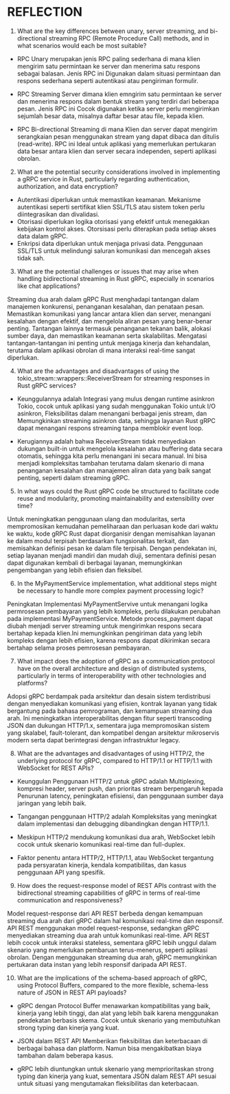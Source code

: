 # REFLECTION

1. What are the key differences between unary, server streaming, and bi-directional streaming RPC (Remote Procedure Call) methods, and in what scenarios would each be most suitable?

- RPC Unary merupakan jenis RPC paling sederhana di mana klien mengirim satu permintaan ke server dan menerima satu respons sebagai balasan. Jenis RPC ini Digunakan dalam situasi permintaan dan respons sederhana seperti autentikasi atau pengiriman formulir.


- RPC Streaming Server dimana klien emngirim satu permintaan  ke server dan menerima respons dalam bentuk stream yang terdiri dari beberapa pesan. Jenis RPC ini Cocok digunakan ketika server perlu mengirimkan sejumlah besar data, misalnya daftar besar atau file, kepada klien.

- RPC Bi-directional Streaming di mana Klien dan server dapat mengirim serangkaian pesan menggunakan stream yang dapat dibaca dan ditulis (read-write). RPC ini Ideal untuk aplikasi yang memerlukan pertukaran data besar antara klien dan server secara independen, seperti aplikasi obrolan.


2. What are the potential security considerations involved in implementing a gRPC service in Rust, particularly regarding authentication, authorization, and data encryption?

- Autentikasi diperlukan untuk memastikan keamanan. Mekanisme autentikasi seperti sertifikat klien SSL/TLS atau sistem token perlu diintegrasikan dan divalidasi.
-  Otorisasi diperlukan logika otorisasi yang efektif untuk menegakkan kebijakan kontrol akses. Otorsisasi perlu diterapkan pada setiap akses data dalam gRPC. 
- Enkripsi data diperlukan untuk menjaga privasi data. Penggunaan SSL/TLS untuk melindungi saluran komunikasi dan mencegah akses tidak sah.


3. What are the potential challenges or issues that may arise when handling bidirectional streaming in Rust gRPC, especially in scenarios like chat applications?

Streaming dua arah dalam gRPC Rust menghadapi tantangan dalam manajemen konkurensi, penanganan kesalahan, dan penataan pesan. Memastikan komunikasi yang lancar antara klien dan server, menangani kesalahan dengan efektif, dan mengelola aliran pesan yang benar-benar penting. Tantangan lainnya termasuk penanganan tekanan balik, alokasi sumber daya, dan memastikan keamanan serta skalabilitas. Mengatasi tantangan-tantangan ini penting untuk menjaga kinerja dan kehandalan, terutama dalam aplikasi obrolan di mana interaksi real-time sangat diperlukan.


4. What are the advantages and disadvantages of using the tokio_stream::wrappers::ReceiverStream for streaming responses in Rust gRPC services?

- Keunggulannya adalah Integrasi yang mulus dengan runtime asinkron Tokio, cocok untuk aplikasi yang sudah menggunakan Tokio untuk I/O asinkron, Fleksibilitas dalam menangani berbagai jenis stream, dan Memungkinkan streaming asinkron data, sehingga layanan Rust gRPC dapat menangani respons streaming tanpa memblokir event loop.

- Kerugiannya adalah bahwa ReceiverStream tidak menyediakan dukungan built-in untuk mengelola kesalahan atau buffering data secara otomatis, sehingga kita perlu menangani ini secara manual. Ini bisa menjadi kompleksitas tambahan terutama dalam skenario di mana penanganan kesalahan dan manajemen aliran data yang baik sangat penting, seperti dalam streaming gRPC.


5. In what ways could the Rust gRPC code be structured to facilitate code reuse and modularity, promoting maintainability and extensibility over time?

Untuk meningkatkan penggunaan ulang dan modularitas, serta mempromosikan kemudahan pemeliharaan dan perluasan kode dari waktu ke waktu, kode gRPC Rust dapat diorganisir dengan memisahkan layanan ke dalam modul terpisah berdasarkan fungsionalitas terkait, dan memisahkan definisi pesan ke dalam file terpisah. Dengan pendekatan ini, setiap layanan menjadi mandiri dan mudah diuji, sementara definisi pesan dapat digunakan kembali di berbagai layanan, memungkinkan pengembangan yang lebih efisien dan fleksibel.


6. In the MyPaymentService implementation, what additional steps might be necessary to handle more complex payment processing logic?

Peningkatan Implementasi MyPaymentServive untuk menangani logika permrosesan pembayaran yang lebih kompleks, perlu dilakukan perubahan pada implementasi MyPaymentService. Metode process_payment dapat diubah menjadi server streaming untuk mengirimkan respons secara bertahap kepada klien.Ini memungkinkan pengiriman data yang lebih kompleks dengan lebih efisien, karena respons dapat dikirimkan secara bertahap selama proses pemrosesan pembayaran.


7. What impact does the adoption of gRPC as a communication protocol have on the overall architecture and design of distributed systems, particularly in terms of interoperability with other technologies and platforms?

Adopsi gRPC berdampak pada arsitektur dan desain sistem terdistribusi dengan menyediakan komunikasi yang efisien, kontrak layanan yang tidak bergantung pada bahasa pemrograman, dan kemampuan streaming dua arah. Ini meningkatkan interoperabilitas dengan fitur seperti transcoding JSON dan dukungan HTTP/1.x, sementara juga mempromosikan sistem yang skalabel, fault-tolerant, dan kompatibel dengan arsitektur mikroservis modern serta dapat berintegrasi dengan infrastruktur legacy.


8. What are the advantages and disadvantages of using HTTP/2, the underlying protocol for gRPC, compared to HTTP/1.1 or HTTP/1.1 with WebSocket for REST APIs?

- Keunggulan Penggunaan HTTP/2 untuk gRPC adalah Multiplexing, kompresi header, server push, dan prioritas stream berpengaruh kepada Penurunan latency, peningkatan efisiensi, dan penggunaan sumber daya jaringan yang lebih baik.

- Tangangan penggunaan  HTTP/2 adalah Kompleksitas yang meningkat dalam implementasi dan debugging dibandingkan dengan HTTP/1.1.

- Meskipun HTTP/2 mendukung komunikasi dua arah, WebSocket lebih cocok untuk skenario komunikasi real-time dan full-duplex.

- Faktor penentu antara HTTP/2, HTTP/1.1, atau WebSocket tergantung pada persyaratan kinerja, kendala kompatibilitas, dan kasus penggunaan API yang spesifik.


9. How does the request-response model of REST APIs contrast with the bidirectional streaming capabilities of gRPC in terms of real-time communication and responsiveness?

Model request-response dari API REST berbeda dengan kemampuan streaming dua arah dari gRPC dalam hal komunikasi real-time dan responsif. API REST menggunakan model request-response, sedangkan gRPC menyediakan streaming dua arah untuk komunikasi real-time. API REST lebih cocok untuk interaksi stateless, sementara gRPC lebih unggul dalam skenario yang memerlukan pembaruan terus-menerus, seperti aplikasi obrolan. Dengan menggunakan streaming dua arah, gRPC memungkinkan pertukaran data instan yang lebih responsif daripada API REST.


10. What are the implications of the schema-based approach of gRPC, using Protocol Buffers, compared to the more flexible, schema-less nature of JSON in REST API payloads?

- gRPC dengan Protocol Buffer menawarkan kompatibilitas yang baik, kinerja yang lebih tinggi, dan alat yang lebih baik karena menggunakan pendekatan berbasis skema. Cocok untuk skenario yang membutuhkan strong typing dan kinerja yang kuat.

- JSON dalam REST API Memberikan fleksibilitas dan keterbacaan di berbagai bahasa dan platform. Namun bisa mengakibatkan biaya tambahan dalam beberapa kasus.

- gRPC lebih diuntungkan untuk skenario yang memprioritaskan strong typing dan kinerja yang kuat, sementara JSON dalam REST API sesuai untuk situasi yang mengutamakan fleksibilitas dan keterbacaan.